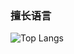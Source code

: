 ### 擅长语言

![Top Langs](https://github-readme-stats.vercel.app/api/top-langs/?username=ZJamss&layout=compact)
